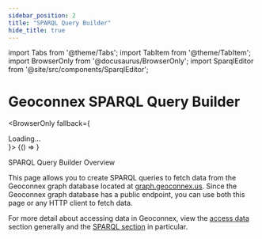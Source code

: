 ```yaml
---
sidebar_position: 2
title: "SPARQL Query Builder"
hide_title: true
---
```


import Tabs from '@theme/Tabs';
import TabItem from '@theme/TabItem';
import BrowserOnly from '@docusaurus/BrowserOnly';
import SparqlEditor from '@site/src/components/SparqlEditor';

<Tabs>
<TabItem value="search" label="Search" default>
<div style={{display: "flex", justifyContent: "center", alignItems: "center", marginBottom: "1em"}}>
<h1>Geoconnex SPARQL Query Builder</h1>
</div>

<BrowserOnly fallback={<div>Loading...</div>}>
  {() => <SparqlEditor />}
</BrowserOnly>
</TabItem>
<TabItem value="help" label="Help and Background Info" >

<!-- bigger but not ## because otherwise ## will show up in the heading when the tab isn't in focus -->
<div style={{fontSize: "1.5em", fontWeight: "bold", margin: "1em 0 0.5em 0"}}>
SPARQL Query Builder Overview
</div>

This page allows you to create SPARQL queries to fetch data from the Geoconnex graph database located at [graph.geoconnex.us](https://graph.geoconnex.us). Since the Geoconnex graph database has a public endpoint, you can use both this page or any HTTP client to fetch data.

For more detail about accessing data in Geoconnex, view the [access data](/access/overview) section generally and the [SPARQL section](/access/examples/datasets#sparql) in particular.

</TabItem>
</Tabs>